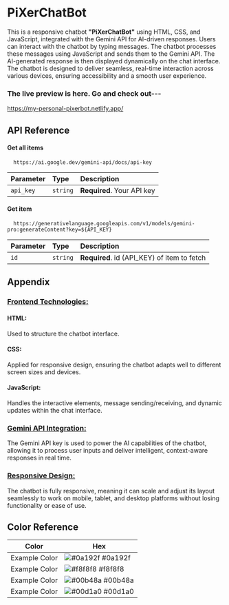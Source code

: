 # PiXerChatBot

This is a responsive chatbot <b>"PiXerChatBot"</b> using HTML, CSS, and JavaScript, integrated with the Gemini API for AI-driven responses. Users can interact with the chatbot by typing messages. The chatbot processes these messages using JavaScript and sends them to the Gemini API. The AI-generated response is then displayed dynamically on the chat interface. The chatbot is designed to deliver seamless, real-time interaction across various devices, ensuring accessibility and a smooth user experience.

<h3>The live preview is here. Go and check out---</h3>
<a href="https://my-personal-pixerbot.netlify.app/">https://my-personal-pixerbot.netlify.app/</a>

## API Reference

#### Get all items

```http
  https://ai.google.dev/gemini-api/docs/api-key
```

| Parameter | Type     | Description                |
| :-------- | :------- | :------------------------- |
| `api_key` | `string` | **Required**. Your API key |

#### Get item

```http
  https://generativelanguage.googleapis.com/v1/models/gemini-pro:generateContent?key=${API_KEY}
```

| Parameter | Type     | Description                       |
| :-------- | :------- | :-------------------------------- |
| `id`      | `string` | **Required**. id (API_KEY) of item to fetch |
 

## Appendix

<h3><u>Frontend Technologies:</u></h3>
<h4>HTML:</h4> Used to structure the chatbot interface.
<h4>CSS:</h4> Applied for responsive design, ensuring the chatbot adapts well to different screen sizes and devices.
<h4>JavaScript:</h4> Handles the interactive elements, message sending/receiving, and dynamic updates within the chat interface.
</br>
<h3><u>Gemini API Integration:</u></h3>
The Gemini API key is used to power the AI capabilities of the chatbot, allowing it to process user inputs and deliver intelligent, context-aware responses in real time.
</br>
<h3><u>Responsive Design:</u></h3>
The chatbot is fully responsive, meaning it can scale and adjust its layout seamlessly to work on mobile, tablet, and desktop platforms without losing functionality or ease of use.

## Color Reference

| Color             | Hex                                                                |
| ----------------- | ------------------------------------------------------------------ |
| Example Color | ![#0a192f](https://via.placeholder.com/10/0a192f?text=+) #0a192f |
| Example Color | ![#f8f8f8](https://via.placeholder.com/10/f8f8f8?text=+) #f8f8f8 |
| Example Color | ![#00b48a](https://via.placeholder.com/10/00b48a?text=+) #00b48a |
| Example Color | ![#00d1a0](https://via.placeholder.com/10/00b48a?text=+) #00d1a0 |
